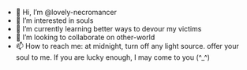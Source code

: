 - 👋 Hi, I’m @lovely-necromancer
- 👀 I’m interested in souls
- 🌱 I’m currently learning better ways to devour my victims
- 💞️ I’m looking to collaborate on other-world
- 📫 How to reach me: at midnight, turn off any light source. offer your soul to me. If you are lucky enough, I may come to you (^_^)
